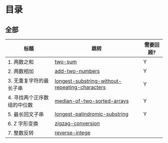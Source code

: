 # 目录
## 全部
|标题|跳转|需要回顾?|
|----|-----|-----|
|1. 两数之和| [two-sum](src/main/java/problems/two_sum)|Y
|2. 两数相加 |[add-two-numbers](src/main/java/problems/add_two_numbers)|Y
|3. 无重复字符的最长子串| [longest-substring-without-repeating-characters](src/main/java/problems/longest_substring_without_repeating_characters)|Y
|4. 寻找两个正序数组的中位数 |[median-of-two-sorted-arrays](src/main/java/problems/median_of_two_sorted_arrays)|Y
|5. 最长回文子串 |[longest-palindromic-substring](src/main/java/problems/longest_palindromic_substring)|Y
|6. Z 字形变换|[zigzag-conversion](src/main/java/problems/zigzag_conversion)|
|7. 整数反转|[reverse-intege](src/main/java/problems/reverse_integer)|